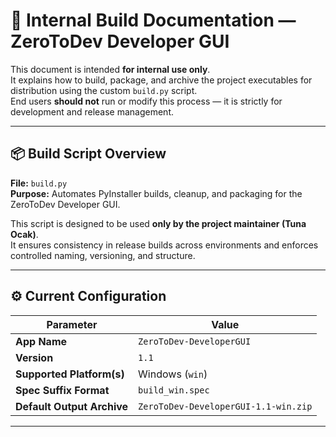 # 🧠 Internal Build Documentation — ZeroToDev Developer GUI

This document is intended **for internal use only**.  
It explains how to build, package, and archive the project executables for distribution using the custom `build.py` script.  
End users **should not** run or modify this process — it is strictly for development and release management.

---

## 📦 Build Script Overview

**File:** `build.py`  
**Purpose:** Automates PyInstaller builds, cleanup, and packaging for the ZeroToDev Developer GUI.

This script is designed to be used **only by the project maintainer (Tuna Ocak)**.  
It ensures consistency in release builds across environments and enforces controlled naming, versioning, and structure.

---

## ⚙️ Current Configuration

| Parameter | Value                                |
|------------|--------------------------------------|
| **App Name** | `ZeroToDev-DeveloperGUI`             |
| **Version** | `1.1`                                |
| **Supported Platform(s)** | Windows (`win`)                      |
| **Spec Suffix Format** | `build_win.spec`                     |
| **Default Output Archive** | `ZeroToDev-DeveloperGUI-1.1-win.zip` |

---
